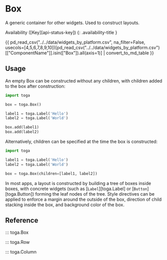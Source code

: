 # Box

A generic container for other widgets. Used to construct layouts.

Availability ([Key][api-status-key])
{: .availability-title }

{{ pd_read_csv("../../data/widgets_by_platform.csv", na_filter=False, usecols=[4,5,6,7,8,9,10])[pd_read_csv("../../data/widgets_by_platform.csv")[["ComponentName"]].isin(["Box"]).all(axis=1)] | convert_to_md_table }}

## Usage

An empty Box can be constructed without any children, with children
added to the box after construction:

```python
import toga

box = toga.Box()

label1 = toga.Label('Hello')
label2 = toga.Label('World')

box.add(label1)
box.add(label2)
```

Alternatively, children can be specified at the time the box is
constructed:

```python
import toga

label1 = toga.Label('Hello')
label2 = toga.Label('World')

box = toga.Box(children=[label1, label2])
```

In most apps, a layout is constructed by building a tree of boxes inside
boxes, with concrete widgets (such as [`Label`][toga.Label] or [`Button`][toga.Button]) forming
the leaf nodes of the tree. Style directives can be applied to enforce a
margin around the outside of the box, direction of child stacking inside
the box, and background color of the box.

## Reference

::: toga.Box

::: toga.Row

::: toga.Column
